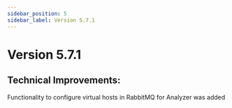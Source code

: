 ```yaml
---
sidebar_position: 5
sidebar_label: Version 5.7.1
---
```


# Version 5.7.1

## Technical Improvements:
Functionality to configure virtual hosts in RabbitMQ for Analyzer was added
